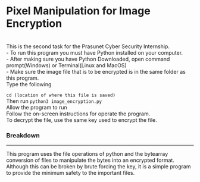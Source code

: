 # Pixel Manipulation for Image Encryption
<br>
This is the second task for the Prasunet Cyber Security Internship.
<br>
- To run this program you must have Python installed on your computer.
<br>
- After making sure you have Python Downloaded, open command prompt(Windows) or Terminal(Linux and MacOS)
<br>
- Make sure the image file that is to be encrypted is in the same folder as this program.
<br>
Type the following
  
  `cd (location of where this file is saved)`
<br>
Then run
  `python3 image_encryption.py`
<br>
Allow the program to run
<br>
Follow the on-screen instructions for operate the program.
<br>
To decrypt the file, use the same key used to encrypt the file.
### **Breakdown** <br>
---
This program uses the file operations of python and the bytearray conversion of files to manipulate the bytes into an encrypted format. 
Although this can be broken by brute forcing the key, it is a simple program to provide the minimum safety to the important files.

